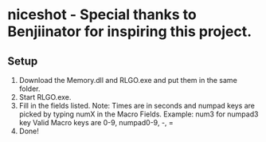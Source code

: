 # niceshot - Special thanks to Benjiinator for inspiring this project.
## Setup
1. Download the Memory.dll and RLGO.exe and put them in the same folder.
2. Start RLGO.exe.
3. Fill in the fields listed. Note: Times are in seconds and numpad keys are picked by typing numX in the Macro Fields.
   Example: num3 for numpad3 key
   Valid Macro keys are 0-9, numpad0-9, -, = 
4. Done!
